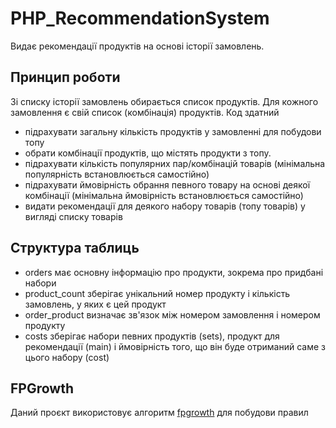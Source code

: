 # PHP_RecommendationSystem
Видає рекомендації продуктів на основі історії замовлень.
## Принцип роботи
Зі списку історії замовлень обирається список продуктів. Для кожного замовлення є свій список (комбінація) продуктів.
Код здатний
 - підрахувати загальну кількість продуктів у замовленні для побудови топу
 - обрати комбінації продуктів, що містять продукти з топу.
 - підрахувати кількість популярних пар/комбінацій товарів (мінімальна популярність встановлюється самостійно)
 - підрахувати ймовірність обрання певного товару на основі деякої комбінації (мінімальна ймовірність встановлюється самостійно)
 - видати рекомендації для деякого набору товарів (топу товарів) у вигляді списку товарів

## Структура таблиць
 - orders має основну інформацію про продукти, зокрема про придбані набори
 - product_count зберігає унікальний номер продукту і кількість замовлень, у яких є цей продукт
 - order_product визначає зв'язок між номером замовлення і номером продукту
 - costs зберігає набори певних продуктів (sets), продукт для рекомендації (main) і ймовірність того, що він буде отриманий саме з цього набору (cost)

## FPGrowth
Даний проєкт використовує алгоритм [fpgrowth](https://github.com/Felix-Weber/FPGrowth) для побудови правил
